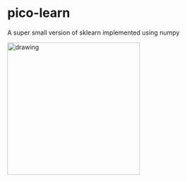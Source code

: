 # pico-learn
A super small version of sklearn implemented using numpy


<img src="https://raw.githubusercontent.com/AxelGard/pico-learn/master/docs/img/pico.jpeg" alt="drawing" style="width:300px;"/>